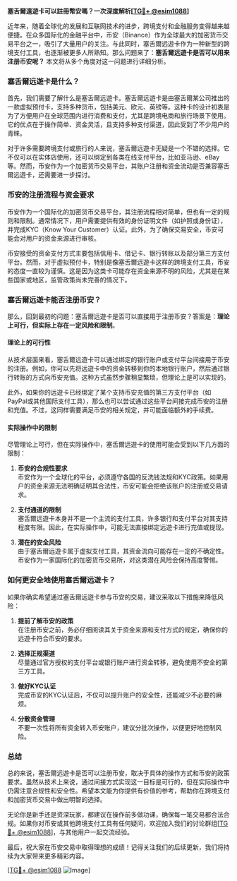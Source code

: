 **塞舌爾遠遊卡可以註冊幣安嗎？一次深度解析[[TG💪+ @esim1088](https://t.me/s/esim1088)]**

近年来，随着全球化的发展和互联网技术的进步，跨境支付和金融服务变得越来越便捷。在众多国际化的金融平台中，币安（Binance）作为全球最大的加密货币交易平台之一，吸引了大量用户的关注。与此同时，塞舌爾远遊卡作为一种新型的跨境支付工具，也逐渐被更多人所熟知。那么问题来了：**塞舌爾远遊卡是否可以用来注册币安呢？** 本文将从多个角度对这一问题进行详细分析。

### 塞舌爾远遊卡是什么？

首先，我们需要了解什么是塞舌爾远遊卡。塞舌爾远遊卡是由塞舌爾某公司推出的一款虚拟预付卡，支持多种货币，包括美元、欧元、英镑等。这种卡的设计初衷是为了方便用户在全球范围内进行消费和支付，尤其是跨境电商和旅行场景下使用。它的优点在于操作简单、资金灵活，且支持多种支付渠道，因此受到了不少用户的青睐。

对于许多需要跨境支付或旅行的人来说，塞舌爾远遊卡无疑是一个不错的选择。它不仅可以在实体店使用，还可以绑定到各类在线支付平台，比如亚马逊、eBay等。然而，币安作为一个加密货币交易平台，其账户注册和资金流动是否兼容塞舌爾远遊卡，还需要进一步探讨。

### 币安的注册流程与资金要求

币安作为一个国际化的加密货币交易平台，其注册流程相对简单，但也有一定的规则和限制。通常情况下，用户需要提供有效的身份证明文件（如护照或身份证），并完成KYC（Know Your Customer）认证。此外，为了确保交易安全，币安可能会对用户的资金来源进行审核。

币安接受的资金支付方式主要包括信用卡、借记卡、银行转账以及部分第三方支付平台。然而，对于虚拟预付卡，特别是像塞舌爾远遊卡这样的跨境支付工具，币安的态度一直较为谨慎。这是因为这类卡可能存在资金来源不明的风险，尤其是在某些国家或地区，监管政策尚未完善的情况下。

### 塞舌爾远遊卡能否注册币安？

那么，回到最初的问题：塞舌爾远遊卡是否可以直接用于注册币安？答案是：**理论上可行，但实际上存在一定风险和限制**。

#### 理论上的可行性

从技术层面来看，塞舌爾远遊卡可以通过绑定的银行账户或支付平台间接用于币安的注册。例如，你可以先将远遊卡中的资金转移到你的本地银行账户，然后通过银行转账的方式向币安充值。这种方式虽然步骤稍显繁琐，但理论上是可以实现的。

此外，如果你的远遊卡已经绑定了某个支持币安充值的第三方支付平台（如PayPal或其他国际支付工具），那么也可以尝试通过这些平台间接完成币安的注册和充值。不过，这同样需要满足币安的相关规定，并可能面临额外的手续费。

#### 实际操作中的限制

尽管理论上可行，但在实际操作中，塞舌爾远遊卡的使用可能会受到以下几方面的限制：

1. **币安的合规性要求**  
   币安作为一个全球化的平台，必须遵守各国的反洗钱法规和KYC政策。如果用户的资金来源无法明确证明其合法性，币安可能会拒绝该账户的注册或交易请求。

2. **支付通道的限制**  
   塞舌爾远遊卡本身并不是一个主流的支付工具，许多银行和支付平台对其支持程度有限。因此，在实际操作中，可能无法直接绑定远遊卡进行充值或提现。

3. **潜在的安全风险**  
   由于塞舌爾远遊卡属于虚拟支付工具，其资金流向可能存在一定的不确定性。币安作为一家国际化的加密货币交易所，对这类潜在风险会保持高度警惕。

### 如何更安全地使用塞舌爾远遊卡？

如果你确实希望通过塞舌爾远遊卡参与币安的交易，建议采取以下措施来降低风险：

1. **提前了解币安的政策**  
   在注册币安之前，务必仔细阅读其关于资金来源和支付方式的规定，确保你的远遊卡符合币安的要求。

2. **选择正规渠道**  
   尽量通过官方授权的支付平台或银行账户进行资金转移，避免使用不安全的第三方工具。

3. **做好KYC认证**  
   完成币安的KYC认证后，不仅可以提升账户的安全性，还能减少不必要的麻烦。

4. **分散资金管理**  
   不要一次性将所有资金转入币安账户，建议分批次操作，以便更好地控制风险。

### 总结

总的来说，塞舌爾远遊卡是否可以注册币安，取决于具体的操作方式和币安的政策要求。虽然从技术上来说，通过间接方式实现这一目标是可行的，但在实际操作中仍需注意合规性和安全性。希望本文能为你提供有价值的参考，帮助你在跨境支付和加密货币交易中做出明智的选择。

无论你是新手还是资深玩家，都建议在操作前多做功课，确保每一笔交易都合法合规。如果你对币安或其他跨境支付工具有任何疑问，欢迎加入我们的讨论群组[[TG💪+ @esim1088](https://t.me/s/esim1088)]，与其他用户一起交流经验。

最后，祝大家在币安交易中取得理想的成绩！记得关注我们的后续更新，我们将持续为大家带来更多精彩内容。

[[TG💪+ @esim1088](https://t.me/s/esim1088) ![Image](https://i.postimg.cc/4NQfJmqS/Snipaste-2025-05-13-00-14-12.png)]